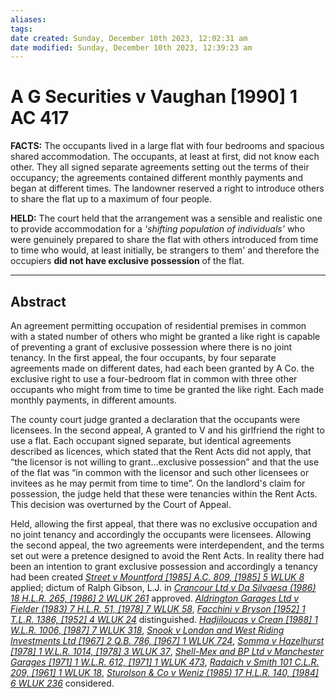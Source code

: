 ```yaml
---
aliases: 
tags: 
date created: Sunday, December 10th 2023, 12:02:31 am
date modified: Sunday, December 10th 2023, 12:39:23 am
---
```


# A G Securities v Vaughan [1990] 1 AC 417

**FACTS:** The occupants lived in a large flat with four bedrooms and spacious shared accommodation. The occupants, at least at first, did not know each other. They all signed separate agreements setting out the terms of their occupancy; the agreements contained different monthly payments and began at different times. The landowner reserved a right to introduce others to share the flat up to a maximum of four people.

**HELD:** The court held that the arrangement was a sensible and realistic one to provide accommodation for a _'shifting population of individuals’_ who were genuinely prepared to share the flat with others introduced from time to time who would, at least initially, be strangers to them' and therefore the occupiers **did not have exclusive possession** of the flat.

---

## Abstract

An agreement permitting occupation of residential premises in common with a stated number of others who might be granted a like right is capable of preventing a grant of exclusive possession where there is no joint tenancy. In the first appeal, the four occupants, by four separate agreements made on different dates, had each been granted by A Co. the exclusive right to use a four-bedroom flat in common with three other occupants who might from time to time be granted the like right. Each made monthly payments, in different amounts.

The county court judge granted a declaration that the occupants were licensees. In the second appeal, A granted to V and his girlfriend the right to use a flat. Each occupant signed separate, but identical agreements described as licences, which stated that the Rent Acts did not apply, that “the licensor is not willing to grant…exclusive possession” and that the use of the flat was “in common with the licensor and such other licensees or invitees as he may permit from time to time”. On the landlord's claim for possession, the judge held that these were tenancies within the Rent Acts. This decision was overturned by the Court of Appeal.

Held, allowing the first appeal, that there was no exclusive occupation and no joint tenancy and accordingly the occupants were licensees. Allowing the second appeal, the two agreements were interdependent, and the terms set out were a pretence designed to avoid the Rent Acts. In reality there had been an intention to grant exclusive possession and accordingly a tenancy had been created _[Street v Mountford [1985] A.C. 809, [1985] 5 WLUK 8](https://uk.westlaw.com/Document/IC01CD230E42811DA8FC2A0F0355337E9/View/FullText.html?originationContext=document&transitionType=DocumentItem&ppcid=821a3e5a9ab347d88585828bec6ac3ba&contextData=(sc.Default))_ applied; dictum of Ralph Gibson, L.J. in _[Crancour Ltd v Da Silvaesa (1986) 18 H.L.R. 265, [1986] 2 WLUK 261](https://uk.westlaw.com/Document/I8FBF3020E42711DA8FC2A0F0355337E9/View/FullText.html?originationContext=document&transitionType=DocumentItem&ppcid=821a3e5a9ab347d88585828bec6ac3ba&contextData=(sc.Default))_ approved. _[Aldrington Garages Ltd v Fielder (1983) 7 H.L.R. 51, [1978] 7 WLUK 58](https://uk.westlaw.com/Document/I54823D90E42711DA8FC2A0F0355337E9/View/FullText.html?originationContext=document&transitionType=DocumentItem&ppcid=821a3e5a9ab347d88585828bec6ac3ba&contextData=(sc.Default))_, _[Facchini v Bryson [1952] 1 T.L.R. 1386, [1952] 4 WLUK 24](https://uk.westlaw.com/Document/I5FBA9040E43611DA8FC2A0F0355337E9/View/FullText.html?originationContext=document&transitionType=DocumentItem&ppcid=821a3e5a9ab347d88585828bec6ac3ba&contextData=(sc.Default))_ distinguished. _[Hadjiloucas v Crean [1988] 1 W.L.R. 1006, [1987] 7 WLUK 318](https://uk.westlaw.com/Document/IB64A48B0E42711DA8FC2A0F0355337E9/View/FullText.html?originationContext=document&transitionType=DocumentItem&ppcid=821a3e5a9ab347d88585828bec6ac3ba&contextData=(sc.Default))_, _[Snook v London and West Riding Investments Ltd [1967] 2 Q.B. 786, [1967] 1 WLUK 724](https://uk.westlaw.com/Document/IB010D990E42811DA8FC2A0F0355337E9/View/FullText.html?originationContext=document&transitionType=DocumentItem&ppcid=821a3e5a9ab347d88585828bec6ac3ba&contextData=(sc.Default))_, _[Somma v Hazelhurst [1978] 1 W.L.R. 1014, [1978] 3 WLUK 37](https://uk.westlaw.com/Document/IB6BC27E1E42811DA8FC2A0F0355337E9/View/FullText.html?originationContext=document&transitionType=DocumentItem&ppcid=821a3e5a9ab347d88585828bec6ac3ba&contextData=(sc.Default))_, _[Shell-Mex and BP Ltd v Manchester Garages [1971] 1 W.L.R. 612, [1971] 1 WLUK 473](https://uk.westlaw.com/Document/IA79F9851E42811DA8FC2A0F0355337E9/View/FullText.html?originationContext=document&transitionType=DocumentItem&ppcid=821a3e5a9ab347d88585828bec6ac3ba&contextData=(sc.Default))_, _[Radaich v Smith 101 C.L.R. 209, [1961] 1 WLUK 18](https://uk.westlaw.com/Document/I6C3F15C0E4B811DAB61499BEED25CD3B/View/FullText.html?originationContext=document&transitionType=DocumentItem&ppcid=821a3e5a9ab347d88585828bec6ac3ba&contextData=(sc.Default))_, _[Sturolson & Co v Weniz (1985) 17 H.L.R. 140, [1984] 6 WLUK 236](https://uk.westlaw.com/Document/IA2058A90E43611DA8FC2A0F0355337E9/View/FullText.html?originationContext=document&transitionType=DocumentItem&ppcid=821a3e5a9ab347d88585828bec6ac3ba&contextData=(sc.Default))_ considered.

